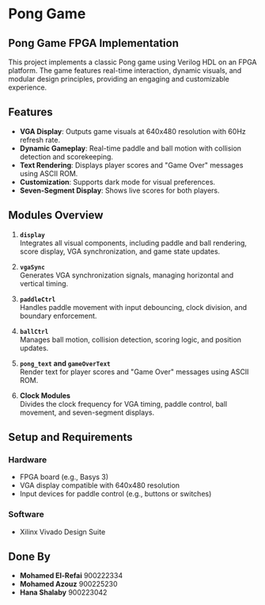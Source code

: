 # Pong Game

## Pong Game FPGA Implementation
This project implements a classic Pong game using Verilog HDL on an FPGA platform. The game features real-time interaction, dynamic visuals, and modular design principles, providing an engaging and customizable experience.

## Features

- **VGA Display**: Outputs game visuals at 640x480 resolution with 60Hz refresh rate.
- **Dynamic Gameplay**: Real-time paddle and ball motion with collision detection and scorekeeping.
- **Text Rendering**: Displays player scores and "Game Over" messages using ASCII ROM.
- **Customization**: Supports dark mode for visual preferences.
- **Seven-Segment Display**: Shows live scores for both players.

## Modules Overview

1. **`display`**  
   Integrates all visual components, including paddle and ball rendering, score display, VGA synchronization, and game state updates.

2. **`vgaSync`**  
   Generates VGA synchronization signals, managing horizontal and vertical timing.

3. **`paddleCtrl`**  
   Handles paddle movement with input debouncing, clock division, and boundary enforcement.

4. **`ballCtrl`**  
   Manages ball motion, collision detection, scoring logic, and position updates.

5. **`pong_text` and `gameOverText`**  
   Render text for player scores and "Game Over" messages using ASCII ROM.

6. **Clock Modules**  
   Divides the clock frequency for VGA timing, paddle control, ball movement, and seven-segment displays.

## Setup and Requirements
### Hardware
- FPGA board (e.g., Basys 3)
- VGA display compatible with 640x480 resolution
- Input devices for paddle control (e.g., buttons or switches)

### Software
- Xilinx Vivado Design Suite

## Done By
- **Mohamed El-Refai** 900222334
- **Mohamed Azouz** 900225230
- **Hana Shalaby** 900223042
